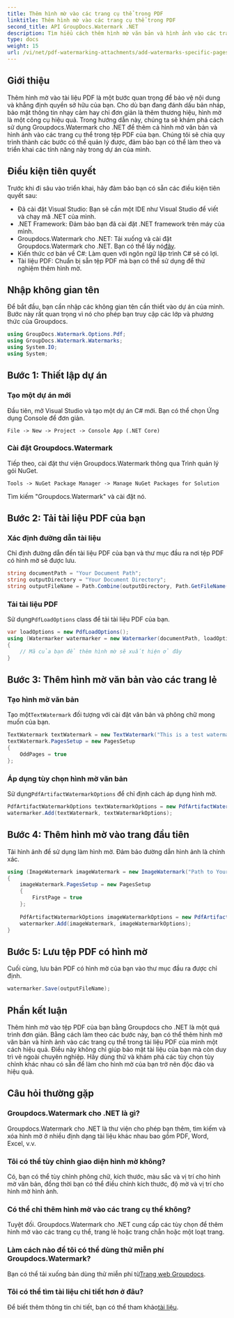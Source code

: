 ```yaml
---
title: Thêm hình mờ vào các trang cụ thể trong PDF
linktitle: Thêm hình mờ vào các trang cụ thể trong PDF
second_title: API GroupDocs.Watermark .NET
description: Tìm hiểu cách thêm hình mờ văn bản và hình ảnh vào các trang cụ thể trong tệp PDF bằng Hình mờ cho .NET. Hãy làm theo hướng dẫn chi tiết của chúng tôi để bảo mật tài liệu của bạn.
type: docs
weight: 15
url: /vi/net/pdf-watermarking-attachments/add-watermarks-specific-pages-pdf/
---
```

## Giới thiệu
Thêm hình mờ vào tài liệu PDF là một bước quan trọng để bảo vệ nội dung và khẳng định quyền sở hữu của bạn. Cho dù bạn đang đánh dấu bản nháp, bảo mật thông tin nhạy cảm hay chỉ đơn giản là thêm thương hiệu, hình mờ là một công cụ hiệu quả. Trong hướng dẫn này, chúng ta sẽ khám phá cách sử dụng Groupdocs.Watermark cho .NET để thêm cả hình mờ văn bản và hình ảnh vào các trang cụ thể trong tệp PDF của bạn. Chúng tôi sẽ chia quy trình thành các bước có thể quản lý được, đảm bảo bạn có thể làm theo và triển khai các tính năng này trong dự án của mình.
## Điều kiện tiên quyết
Trước khi đi sâu vào triển khai, hãy đảm bảo bạn có sẵn các điều kiện tiên quyết sau:
- Đã cài đặt Visual Studio: Bạn sẽ cần một IDE như Visual Studio để viết và chạy mã .NET của mình.
- .NET Framework: Đảm bảo bạn đã cài đặt .NET framework trên máy của mình.
-  Groupdocs.Watermark cho .NET: Tải xuống và cài đặt Groupdocs.Watermark cho .NET. Bạn có thể lấy nó[đây](https://releases.groupdocs.com/Watermark/net/).
- Kiến thức cơ bản về C#: Làm quen với ngôn ngữ lập trình C# sẽ có lợi.
- Tài liệu PDF: Chuẩn bị sẵn tệp PDF mà bạn có thể sử dụng để thử nghiệm thêm hình mờ.
## Nhập không gian tên
Để bắt đầu, bạn cần nhập các không gian tên cần thiết vào dự án của mình. Bước này rất quan trọng vì nó cho phép bạn truy cập các lớp và phương thức của Groupdocs.
```csharp
using GroupDocs.Watermark.Options.Pdf;
using GroupDocs.Watermark.Watermarks;
using System.IO;
using System;
```
## Bước 1: Thiết lập dự án
### Tạo một dự án mới
Đầu tiên, mở Visual Studio và tạo một dự án C# mới. Bạn có thể chọn Ứng dụng Console để đơn giản.
```plaintext
File -> New -> Project -> Console App (.NET Core)
```
### Cài đặt Groupdocs.Watermark
Tiếp theo, cài đặt thư viện Groupdocs.Watermark thông qua Trình quản lý gói NuGet.
```plaintext
Tools -> NuGet Package Manager -> Manage NuGet Packages for Solution
```
Tìm kiếm "Groupdocs.Watermark" và cài đặt nó.
## Bước 2: Tải tài liệu PDF của bạn
### Xác định đường dẫn tài liệu
Chỉ định đường dẫn đến tài liệu PDF của bạn và thư mục đầu ra nơi tệp PDF có hình mờ sẽ được lưu.
```csharp
string documentPath = "Your Document Path";
string outputDirectory = "Your Document Directory";
string outputFileName = Path.Combine(outputDirectory, Path.GetFileName(documentPath));
```
### Tải tài liệu PDF
 Sử dụng`PdfLoadOptions` class để tải tài liệu PDF của bạn.
```csharp
var loadOptions = new PdfLoadOptions();
using (Watermarker watermarker = new Watermarker(documentPath, loadOptions))
{
    // Mã của bạn để thêm hình mờ sẽ xuất hiện ở đây
}
```
## Bước 3: Thêm hình mờ văn bản vào các trang lẻ
### Tạo hình mờ văn bản
 Tạo một`TextWatermark` đối tượng với cài đặt văn bản và phông chữ mong muốn của bạn.
```csharp
TextWatermark textWatermark = new TextWatermark("This is a test watermark", new Font("Arial", 8));
textWatermark.PagesSetup = new PagesSetup
{
    OddPages = true
};
```
### Áp dụng tùy chọn hình mờ văn bản
 Sử dụng`PdfArtifactWatermarkOptions` để chỉ định cách áp dụng hình mờ.
```csharp
PdfArtifactWatermarkOptions textWatermarkOptions = new PdfArtifactWatermarkOptions();
watermarker.Add(textWatermark, textWatermarkOptions);
```
## Bước 4: Thêm hình mờ vào trang đầu tiên
Tải hình ảnh để sử dụng làm hình mờ. Đảm bảo đường dẫn hình ảnh là chính xác.
```csharp
using (ImageWatermark imageWatermark = new ImageWatermark("Path to Your Image"))
{
    imageWatermark.PagesSetup = new PagesSetup
    {
        FirstPage = true
    };
    
    PdfArtifactWatermarkOptions imageWatermarkOptions = new PdfArtifactWatermarkOptions();
    watermarker.Add(imageWatermark, imageWatermarkOptions);
}
```
## Bước 5: Lưu tệp PDF có hình mờ
Cuối cùng, lưu bản PDF có hình mờ của bạn vào thư mục đầu ra được chỉ định.
```csharp
watermarker.Save(outputFileName);
```
## Phần kết luận
Thêm hình mờ vào tệp PDF của bạn bằng Groupdocs cho .NET là một quá trình đơn giản. Bằng cách làm theo các bước này, bạn có thể thêm hình mờ văn bản và hình ảnh vào các trang cụ thể trong tài liệu PDF của mình một cách hiệu quả. Điều này không chỉ giúp bảo mật tài liệu của bạn mà còn duy trì vẻ ngoài chuyên nghiệp. Hãy dùng thử và khám phá các tùy chọn tùy chỉnh khác nhau có sẵn để làm cho hình mờ của bạn trở nên độc đáo và hiệu quả.
## Câu hỏi thường gặp
### Groupdocs.Watermark cho .NET là gì?
Groupdocs.Watermark cho .NET là thư viện cho phép bạn thêm, tìm kiếm và xóa hình mờ ở nhiều định dạng tài liệu khác nhau bao gồm PDF, Word, Excel, v.v.
### Tôi có thể tùy chỉnh giao diện hình mờ không?
Có, bạn có thể tùy chỉnh phông chữ, kích thước, màu sắc và vị trí cho hình mờ văn bản, đồng thời bạn có thể điều chỉnh kích thước, độ mờ và vị trí cho hình mờ hình ảnh.
### Có thể chỉ thêm hình mờ vào các trang cụ thể không?
Tuyệt đối. Groupdocs.Watermark cho .NET cung cấp các tùy chọn để thêm hình mờ vào các trang cụ thể, trang lẻ hoặc trang chẵn hoặc một loạt trang.
### Làm cách nào để tôi có thể dùng thử miễn phí Groupdocs.Watermark?
 Bạn có thể tải xuống bản dùng thử miễn phí từ[Trang web Groupdocs](https://releases.groupdocs.com/).
### Tôi có thể tìm tài liệu chi tiết hơn ở đâu?
 Để biết thêm thông tin chi tiết, bạn có thể tham khảo[tài liệu](https://reference.groupdocs.com/Watermark/net/).